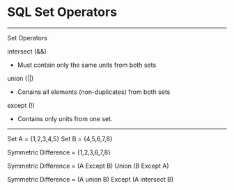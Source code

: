 # SQL Set Operators
---

Set Operators

intersect (&&) 
- Must contain only the same units from both sets

union (||)
- Conains all elements (non-duplicates) from both sets

except (!)
- Contains only units from one set.
---

Set A = {1,2,3,4,5}
Set B = {4,5,6,7,8}

Symmetric Difference = {1,2,3,6,7,8}

Symmetric Difference = (A Except B) Union (B Except A)

Symmetric Difference = (A union B) Except (A intersect B)